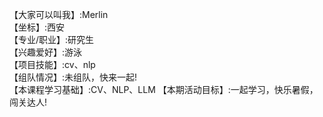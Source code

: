 【大家可以叫我】:Merlin  
【坐标】:西安  
【专业/职业】:研究生  
【兴趣爱好】:游泳  
【项目技能】:cv、nlp  
【组队情况】:未组队，快来一起!  
【本课程学习基础】:CV、NLP、LLM 
【本期活动目标】:一起学习，快乐暑假，闯关达人!  
